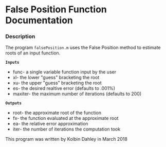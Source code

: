 # False Position Function Documentation
### Description  
The program `falsePosition.m` uses the False Position method to estimate roots of an input function.  

**`Inputs`**  
  * func- a single variable function input by the user  
  * xl- the lower "guess" bracketing the root  
  * xu- the upper "guess" bracketing the root  
  * es- the desired realtive error (defaults to .001%)  
  * maxiter- the maximum number of iterations (defaults to 200)  
  
**`Outputs`**  
  * root- the approximate root of the function  
  * fx- the function evaluated at the approximate root  
  * ea- the relative error approximation  
  * iter- the number of iterations the computation took  
  
This program was written by Kolbin Dahley in March 2018